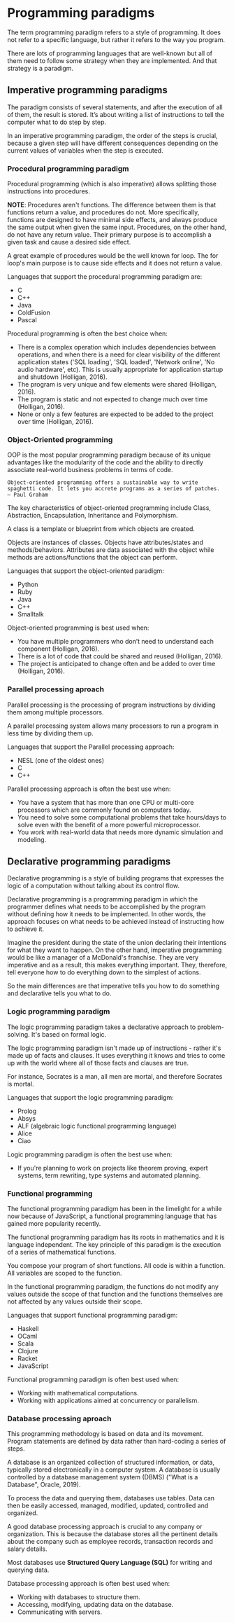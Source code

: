 # Programming paradigms
The term programming paradigm refers to a style of programming. It does not refer to a specific language, but rather it refers to the way you program.

There are lots of programming languages that are well-known but all of them need to follow some strategy when they are implemented. And that strategy is a paradigm.

## Imperative programming paradigms

The paradigm consists of several statements, and after the execution of all of them, the result is stored. It’s about writing a list of instructions to tell the computer what to do step by step.

In an imperative programming paradigm, the order of the steps is crucial, because a given step will have different consequences depending on the current values of variables when the step is executed.

### Procedural programming paradigm

Procedural programming (which is also imperative) allows splitting those instructions into procedures.

**NOTE**: Procedures aren't functions. The difference between them is that functions return a value, and procedures do not. More specifically, functions are designed to have minimal side effects, and always produce the same output when given the same input. Procedures, on the other hand, do not have any return value. Their primary purpose is to accomplish a given task and cause a desired side effect.

A great example of procedures would be the well known for loop. The for loop's main purpose is to cause side effects and it does not return a value.

Languages that support the procedural programming paradigm are:

  +  C
  +  C++
  +  Java
  +  ColdFusion
  +  Pascal

Procedural programming is often the best choice when:

  + There is a complex operation which includes dependencies between operations, and when there is a need for clear visibility of the different application states ('SQL loading', 'SQL loaded', 'Network online', 'No audio hardware', etc). This is usually appropriate for application startup and shutdown (Holligan, 2016).
  + The program is very unique and few elements were shared (Holligan, 2016).
  + The program is static and not expected to change much over time (Holligan, 2016).
  + None or only a few features are expected to be added to the project over time (Holligan, 2016).

### Object-Oriented programming

OOP is the most popular programming paradigm because of its unique advantages like the modularity of the code and the ability to directly associate real-world business problems in terms of code.

    Object-oriented programming offers a sustainable way to write spaghetti code. It lets you accrete programs as a series of patches.
    ― Paul Graham

The key characteristics of object-oriented programming include Class, Abstraction, Encapsulation, Inheritance and Polymorphism.

A class is a template or blueprint from which objects are created.

Objects are instances of classes. Objects have attributes/states and methods/behaviors. Attributes are data associated with the object while methods are actions/functions that the object can perform.

Languages that support the object-oriented paradigm:

   + Python
   + Ruby
   + Java
   + C++
   + Smalltalk

Object-oriented programming is best used when:

  + You have multiple programmers who don’t need to understand each component (Holligan, 2016).
  + There is a lot of code that could be shared and reused (Holligan, 2016).
  + The project is anticipated to change often and be added to over time (Holligan, 2016).
    
### Parallel processing aproach

Parallel processing is the processing of program instructions by dividing them among multiple processors.

A parallel processing system allows many processors to run a program in less time by dividing them up.

Languages that support the Parallel processing approach:

  + NESL (one of the oldest ones)
  + C
  + C++

Parallel processing approach is often the best use when:

  + You have a system that has more than one CPU or multi-core processors which are commonly found on computers today.
  + You need to solve some computational problems that take hours/days to solve even with the benefit of a more powerful microprocessor.
  + You work with real-world data that needs more dynamic simulation and modeling.

## Declarative programming paradigms

Declarative programming is a style of building programs that expresses the logic of a computation without talking about its control flow.

Declarative programming is a programming paradigm in which the programmer defines what needs to be accomplished by the program without defining how it needs to be implemented. In other words, the approach focuses on what needs to be achieved instead of instructing how to achieve it.

Imagine the president during the state of the union declaring their intentions for what they want to happen. On the other hand, imperative programming would be like a manager of a McDonald's franchise. They are very imperative and as a result, this makes everything important. They, therefore, tell everyone how to do everything down to the simplest of actions.

So the main differences are that imperative tells you how to do something and declarative tells you what to do. 

### Logic programming paradigm

The logic programming paradigm takes a declarative approach to problem-solving. It's based on formal logic.

The logic programming paradigm isn't made up of instructions - rather it's made up of facts and clauses. It uses everything it knows and tries to come up with the world where all of those facts and clauses are true.

For instance, Socrates is a man, all men are mortal, and therefore Socrates is mortal. 

Languages that support the logic programming paradigm:

  + Prolog
  + Absys
  + ALF (algebraic logic functional programming language)
  + Alice
  + Ciao

Logic programming paradigm is often the best use when:

  + If you're planning to work on projects like theorem proving, expert systems, term rewriting, type systems and automated planning.
    
### Functional programming

The functional programming paradigm has been in the limelight for a while now because of JavaScript, a functional programming language that has gained more popularity recently.

The functional programming paradigm has its roots in mathematics and it is language independent. The key principle of this paradigm is the execution of a series of mathematical functions.

You compose your program of short functions. All code is within a function. All variables are scoped to the function.

In the functional programming paradigm, the functions do not modify any values outside the scope of that function and the functions themselves are not affected by any values outside their scope.

Languages that support functional programming paradigm:

  +  Haskell
  +  OCaml
  +  Scala
  +  Clojure
  +  Racket
  +  JavaScript

Functional programming paradigm is often best used when:

  +  Working with mathematical computations.
  +  Working with applications aimed at concurrency or parallelism.

### Database processing aproach

This programming methodology is based on data and its movement. Program statements are defined by data rather than hard-coding a series of steps.

A database is an organized collection of structured information, or data, typically stored electronically in a computer system. A database is usually controlled by a database management system (DBMS) ("What is a Database", Oracle, 2019).

To process the data and querying them, databases use tables. Data can then be easily accessed, managed, modified, updated, controlled and organized.

A good database processing approach is crucial to any company or organization. This is because the database stores all the pertinent details about the company such as employee records, transaction records and salary details.

Most databases use **Structured Query Language (SQL)** for writing and querying data.

Database processing approach is often best used when:

  + Working with databases to structure them.
  + Accessing, modifying, updating data on the database.
  + Communicating with servers.
